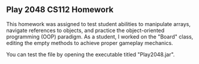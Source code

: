 ## Play 2048 CS112 Homework

This homework was assigned to test student abilities to manipulate arrays, navigate references to objects, and practice the object-oriented programming (OOP) paradigm.
As a student, I worked on the "Board" class, editing the empty methods to achieve proper gameplay mechanics.

You can test the file by opening the executable titled "Play2048.jar".
